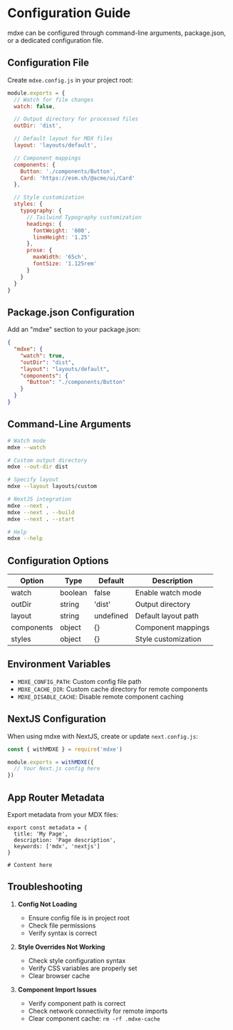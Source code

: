 # Configuration Guide

mdxe can be configured through command-line arguments, package.json, or a dedicated configuration file.

## Configuration File

Create `mdxe.config.js` in your project root:

```javascript
module.exports = {
  // Watch for file changes
  watch: false,

  // Output directory for processed files
  outDir: 'dist',

  // Default layout for MDX files
  layout: 'layouts/default',

  // Component mappings
  components: {
    Button: './components/Button',
    Card: 'https://esm.sh/@acme/ui/Card'
  },

  // Style customization
  styles: {
    typography: {
      // Tailwind Typography customization
      headings: {
        fontWeight: '600',
        lineHeight: '1.25'
      },
      prose: {
        maxWidth: '65ch',
        fontSize: '1.125rem'
      }
    }
  }
}
```

## Package.json Configuration

Add an "mdxe" section to your package.json:

```json
{
  "mdxe": {
    "watch": true,
    "outDir": "dist",
    "layout": "layouts/default",
    "components": {
      "Button": "./components/Button"
    }
  }
}
```

## Command-Line Arguments

```bash
# Watch mode
mdxe --watch

# Custom output directory
mdxe --out-dir dist

# Specify layout
mdxe --layout layouts/custom

# NextJS integration
mdxe --next .
mdxe --next . --build
mdxe --next . --start

# Help
mdxe --help
```

## Configuration Options

| Option | Type | Default | Description |
|--------|------|---------|-------------|
| watch | boolean | false | Enable watch mode |
| outDir | string | 'dist' | Output directory |
| layout | string | undefined | Default layout path |
| components | object | {} | Component mappings |
| styles | object | {} | Style customization |

## Environment Variables

- `MDXE_CONFIG_PATH`: Custom config file path
- `MDXE_CACHE_DIR`: Custom cache directory for remote components
- `MDXE_DISABLE_CACHE`: Disable remote component caching

## NextJS Configuration

When using mdxe with NextJS, create or update `next.config.js`:

```javascript
const { withMDXE } = require('mdxe')

module.exports = withMDXE({
  // Your Next.js config here
})
```

## App Router Metadata

Export metadata from your MDX files:

```mdx
export const metadata = {
  title: 'My Page',
  description: 'Page description',
  keywords: ['mdx', 'nextjs']
}

# Content here
```

## Troubleshooting

1. **Config Not Loading**
   - Ensure config file is in project root
   - Check file permissions
   - Verify syntax is correct

2. **Style Overrides Not Working**
   - Check style configuration syntax
   - Verify CSS variables are properly set
   - Clear browser cache

3. **Component Import Issues**
   - Verify component path is correct
   - Check network connectivity for remote imports
   - Clear component cache: `rm -rf .mdxe-cache`
